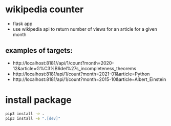 # wikipedia counter

* flask app
* use wikipedia api to return number of views for an article for a given month


## examples of targets:

- http://localhost:8181//api/1/count?month=2020-12&article=G%C3%B6del%27s_incompleteness_theorems
- http://localhost:8181/api/1/count?month=2021-01&article=Python 
- http://localhost:8181/api/1/count?month=2015-10&article=Albert_Einstein


# install package

```bash
pip3 install -e .
pip3 install -e ".[dev]"
```
